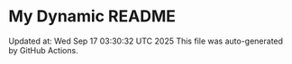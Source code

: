 # My Dynamic README
Updated at: Wed Sep 17 03:30:32 UTC 2025
This file was auto-generated by GitHub Actions.
